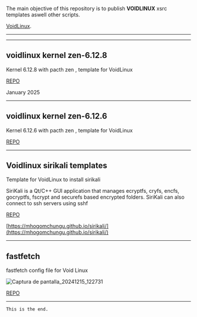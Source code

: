 
The main objective of this repository is to publish **VOIDLINUX** xsrc templates aswell other scripts.

[VoidLinux](https://voidlinux.org/).

* * *
* * *


## voidlinux kernel zen-6.12.8

Kernel 6.12.8 with pacth zen , template for VoidLinux

[REPO](https://github.com/jmboris/voidlinux-kernel-zen-6.12.8)

<span id="span1" >January 2025</span>
* * *

## voidlinux kernel zen-6.12.6 

Kernel 6.12.6 with pacth zen , template for VoidLinux

[REPO](https://github.com/jmboris/voidlinux-kernel-zen-6.12.6)

* * *

## Voidlinux sirikali templates

Template for VoidLinux to install sirikali

SiriKali is a Qt/C++ GUI application that manages ecryptfs, cryfs, encfs, gocryptfs, fscrypt and securefs based encrypted folders. SiriKali can also connect to ssh servers using sshf

[REPO](https://github.com/jmboris/Voidlinux-sirikali-templates)

[https://mhogomchungu.github.io/sirikali/](https://mhogomchungu.github.io/sirikali/)


* * *


## fastfetch

fastfetch config file for Void Linux

![Captura de pantalla_20241215_122731](https://github.com/user-attachments/assets/fa46cd85-a21a-4af9-aa4a-c6b8bc2a6111)

[REPO](https://github.com/jmboris/fastfetch)


* * *

```
This is the end.
```
